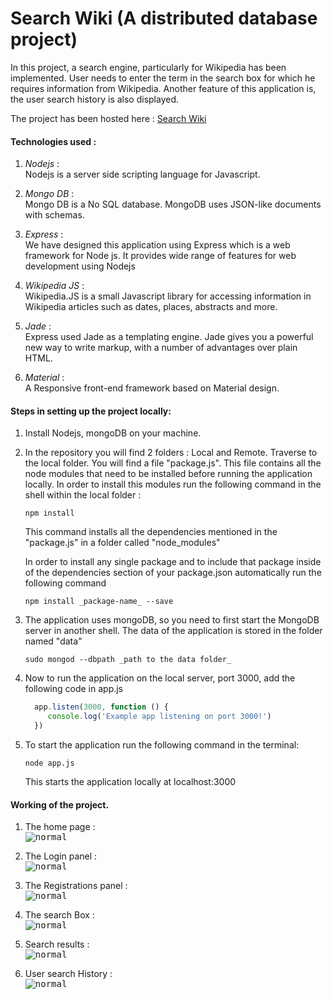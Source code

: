 # Search Wiki (A distributed database project)

In this project, a search engine, particularly for Wikipedia has been implemented. User needs to enter the term in the search box for which he requires information from Wikipedia. Another feature of this application is, the user search history is also displayed. 

The project has been hosted here : [Search Wiki](http://searchwiki.herokuapp.com/)

#### Technologies used : 
1. _Nodejs_ : <br>
Nodejs is a server side scripting language for Javascript. 

2. _Mongo DB_ : <br>
Mongo DB is a No SQL database. MongoDB uses JSON-like documents with schemas. 

3. _Express_ : <br>
We have designed this application using Express which is a web framework for Node js. It provides wide range of features for web development using Nodejs

4. _Wikipedia JS_ : <br>
Wikipedia.JS is a small Javascript library for accessing information in Wikipedia articles such as dates, places, abstracts and more. 

5. _Jade_ : <br>
Express used Jade as a templating engine. Jade gives you a powerful new way to write markup, with a number of advantages over plain HTML.

6. _Material_ : <br>
A Responsive front-end framework based on Material design.

#### Steps in setting up the project locally:

1. Install Nodejs, mongoDB on your machine.
2. In the repository you will find 2 folders : Local and Remote. Traverse to the local folder. You will find a file "package.js". This file contains all the node modules that need to be installed before running the application locally. In order to install this modules run the following command in the shell within the local folder :
   
   ```
   npm install
   
   ```
   This command installs all the dependencies mentioned in the "package.js" in a folder called "node_modules"
 
   In order to install any single package and to include that package inside of the dependencies section of your package.json    automatically run the following command 
   ```
   npm install _package-name_ --save 
   
   ```
 3. The application uses mongoDB, so you need to first start the MongoDB server in another shell. The data of the application is stored in the folder named "data"
    ```
    sudo mongod --dbpath _path to the data folder_
    
    ```
    
 4. Now to run the application on the local server, port 3000, add the following code in app.js 
    ```javascript
      app.listen(3000, function () {
         console.log('Example app listening on port 3000!')
      })
    ```
 5. To start the application run the following command in the terminal: 
    ```
    node app.js
    ```
    This starts the application locally at localhost:3000
 

#### Working of the project.

1. The home page : <br>
<kbd>![normal](https://raw.githubusercontent.com/rikenshah/distributed-databases-miniproject/master/ddb_screenshots/1.png)</kbd>

2. The Login panel : <br> 
<kbd>![normal](https://raw.githubusercontent.com/rikenshah/distributed-databases-miniproject/master/ddb_screenshots/2.png)</kbd>

3. The Registrations panel : <br>
<kbd>![normal](https://raw.githubusercontent.com/rikenshah/distributed-databases-miniproject/master/ddb_screenshots/3.png)</kbd>

4. The search Box : <br>
<kbd>![normal](https://raw.githubusercontent.com/rikenshah/distributed-databases-miniproject/master/ddb_screenshots/4.png)</kbd>

5. Search results : <br>
<kbd>![normal](https://raw.githubusercontent.com/rikenshah/distributed-databases-miniproject/master/ddb_screenshots/5.png)</kbd>

6. User search History : <br>
<kbd>![normal](https://raw.githubusercontent.com/rikenshah/distributed-databases-miniproject/master/ddb_screenshots/6.png)</kbd>
